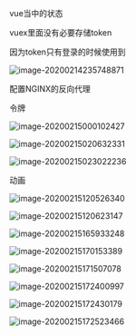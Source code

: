 vue当中的状态

vuex里面没有必要存储token

因为token只有登录的时候使用到

![image-20200214235748871](C:\Users\Artificial\AppData\Roaming\Typora\typora-user-images\image-20200214235748871.png)

配置NGINX的反向代理





令牌

![image-20200215000102427](C:\Users\Artificial\AppData\Roaming\Typora\typora-user-images\image-20200215000102427.png)



![image-20200215020632331](C:\Users\Artificial\AppData\Roaming\Typora\typora-user-images\image-20200215020632331.png)

![image-20200215023022236](C:\Users\Artificial\AppData\Roaming\Typora\typora-user-images\image-20200215023022236.png)







动画

![image-20200215120526340](C:\Users\Artificial\AppData\Roaming\Typora\typora-user-images\image-20200215120526340.png)

![image-20200215120623147](C:\Users\Artificial\AppData\Roaming\Typora\typora-user-images\image-20200215120623147.png)









![image-20200215165933248](C:\Users\Artificial\AppData\Roaming\Typora\typora-user-images\image-20200215165933248.png)

![image-20200215170153389](C:\Users\Artificial\AppData\Roaming\Typora\typora-user-images\image-20200215170153389.png)







![image-20200215171507078](C:\Users\Artificial\AppData\Roaming\Typora\typora-user-images\image-20200215171507078.png)

![image-20200215172400997](C:\Users\Artificial\AppData\Roaming\Typora\typora-user-images\image-20200215172400997.png)

![image-20200215172430179](C:\Users\Artificial\AppData\Roaming\Typora\typora-user-images\image-20200215172430179.png)

![image-20200215172523466](C:\Users\Artificial\AppData\Roaming\Typora\typora-user-images\image-20200215172523466.png)
